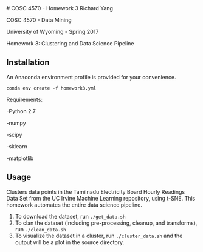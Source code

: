 <snippet>
  <content>
# COSC 4570 - Homework 3
Richard Yang

COSC 4570 - Data Mining

University of Wyoming - Spring 2017

Homework 3: Clustering and Data Science Pipeline

## Installation
An Anaconda environment profile is provided for your convenience.

`conda env create -f homework3.yml`

Requirements:

-Python 2.7

-numpy

-scipy

-sklearn

-matplotlib





## Usage
Clusters data points in the Tamilnadu Electricity Board Hourly Readings Data Set from the UC Irvine Machine Learning repository, using t-SNE. This homework automates the entire data science pipeline.
1. To download the dataset, run `./get_data.sh`
2. To clan the dataset (including pre-processing, cleanup, and transforms), run `./clean_data.sh`
3. To visualize the dataset in a cluster, run `./cluster_data.sh` and the output will be a plot in the source directory.


</content>
</snippet>

